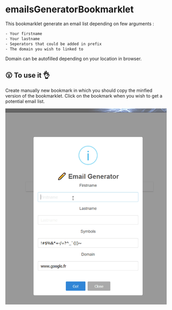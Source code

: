 # emailsGeneratorBookmarklet
This bookmarklet generate an email list depending on few arguments :

    - Your firstname
    - Your lastname
    - Seperators that could be added in prefix
    - The domain you wish to linked to

Domain can be autofilled depending on your location in browser.

##  :open_mouth: To use it  :ok_hand:
Create manually new bookmark in which you should copy the minfied version of the bookmarklet.
Click on the bookmark when you wish to get a potential email list.

![trello-bookmarklet-checklistfromlist-101.gif](presentation.gif)
